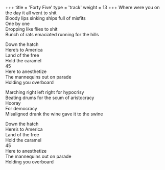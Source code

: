 +++
title = 'Forty Five'
type = 'track'
weight = 13
+++
Where were you on the day it all went to shit  
Bloody lips sinking ships full of misfits  
One by one  
Dropping like flies to shit  
Bunch of rats emaciated running for the hills

Down the hatch  
Here’s to America  
Land of the free  
Hold the caramel  
45  
Here to anesthetize  
The mannequins out on parade  
Holding you overboard

Marching right left right for hypocrisy  
Beating drums for the scum of aristocracy  
Hooray  
For democracy  
Misaligned drank the wine gave it to the swine

Down the hatch  
Here’s to America  
Land of the free  
Hold the caramel  
45  
Here to anesthetize  
The mannequins out on parade  
Holding you overboard
